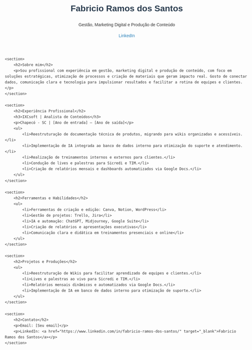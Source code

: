 <!DOCTYPE html>
<html lang="pt-br">
<head>
    <meta charset="UTF-8">
    <meta name="viewport" content="width=device-width, initial-scale=1.0">
    <title>Portfólio - Fabricio Ramos dos Santos</title>
    <style>
        body {
            font-family: Arial, sans-serif;
            line-height: 1.6;
            max-width: 800px;
            margin: auto;
            padding: 20px;
            color: #333;
        }
        h1, h2, h3 {
            color: #2c3e50;
        }
        a {
            color: #2980b9;
            text-decoration: none;
        }
        a:hover {
            text-decoration: underline;
        }
        section {
            margin-bottom: 30px;
        }
    </style>
</head>
<body>
    <header>
        <h1>Fabricio Ramos dos Santos</h1>
        <p>Gestão, Marketing Digital e Produção de Conteúdo</p>
        <p><a href="https://www.linkedin.com/in/fabricio-ramos-dos-santos/" target="_blank">LinkedIn</a></p>
    </header>

    <section>
        <h2>Sobre mim</h2>
        <p>Sou profissional com experiência em gestão, marketing digital e produção de conteúdo, com foco em soluções estratégicas, otimização de processos e criação de materiais que geram impacto real. Gosto de conectar dados, comunicação clara e tecnologia para impulsionar resultados e facilitar a rotina de equipes e clientes.</p>
    </section>

    <section>
        <h2>Experiência Profissional</h2>
        <h3>IXCsoft | Analista de Conteúdos</h3>
        <p>Chapecó - SC | [Ano de entrada] – [Ano de saída]</p>
        <ul>
            <li>Reestruturação de documentação técnica de produtos, migrando para wikis organizadas e acessíveis.</li>
            <li>Implementação de IA integrada ao banco de dados interno para otimização do suporte e atendimento.</li>
            <li>Realização de treinamentos internos e externos para clientes.</li>
            <li>Condução de lives e palestras para Sicredi e TIM.</li>
            <li>Criação de relatórios mensais e dashboards automatizados via Google Docs.</li>
        </ul>
    </section>

    <section>
        <h2>Ferramentas e Habilidades</h2>
        <ul>
            <li>Ferramentas de criação e edição: Canva, Notion, WordPress</li>
            <li>Gestão de projetos: Trello, Jira</li>
            <li>IA e automação: ChatGPT, Midjourney, Google Suite</li>
            <li>Criação de relatórios e apresentações executivas</li>
            <li>Comunicação clara e didática em treinamentos presenciais e online</li>
        </ul>
    </section>

    <section>
        <h2>Projetos e Produções</h2>
        <ul>
            <li>Reestruturação de Wikis para facilitar aprendizado de equipes e clientes.</li>
            <li>Lives e palestras ao vivo para Sicredi e TIM.</li>
            <li>Relatórios mensais dinâmicos e automatizados via Google Docs.</li>
            <li>Implementação de IA em banco de dados interno para otimização de suporte.</li>
        </ul>
    </section>

    <section>
        <h2>Contato</h2>
        <p>Email: [Seu email]</p>
        <p>LinkedIn: <a href="https://www.linkedin.com/in/fabricio-ramos-dos-santos/" target="_blank">Fabricio Ramos dos Santos</a></p>
    </section>
</body>
</html>
